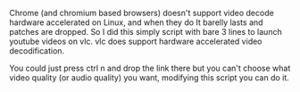 Chrome (and chromium based browsers) doesn't support video decode hardware accelerated on Linux, and when they do It barelly lasts and patches are dropped. So I did this simply script with bare 3 lines to launch youtube videos on vlc. vlc does support hardware accelerated video decodification.

You could just press ctrl n and drop the link there but you can't choose what video quality (or audio quality) you want, modifying this script you can do it.

